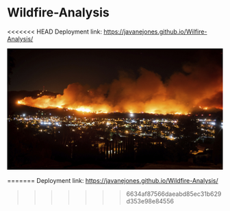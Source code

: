 # Wildfire-Analysis

<<<<<<< HEAD
Deployment link: https://javanejones.github.io/Wilfire-Analysis/

![1-Logo](Images/california.jpg)

=======
Deployment link: https://javanejones.github.io/Wildfire-Analysis/
>>>>>>> 6634af87566daeabd85ec31b629d353e98e84556
